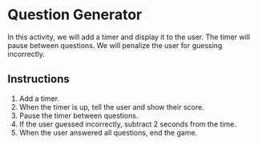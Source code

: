 # Question Generator

In this activity, we will add a timer and display it to the user.  The timer will pause between questions.  We will penalize the user for guessing incorrectly.

## Instructions
1. Add a timer.
2. When the timer is up, tell the user and show their score.
3. Pause the timer between questions.
4. If the user guessed incorrectly, subtract 2 seconds from the time.
5. When the user answered all questions, end the game.
